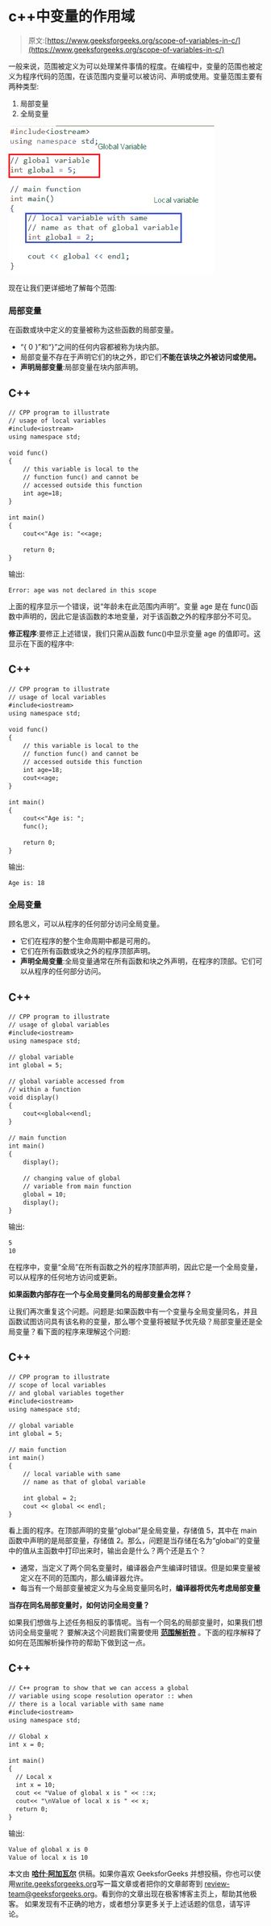# c++中变量的作用域

> 原文:[https://www.geeksforgeeks.org/scope-of-variables-in-c/](https://www.geeksforgeeks.org/scope-of-variables-in-c/)

一般来说，范围被定义为可以处理某件事情的程度。在编程中，变量的范围也被定义为程序代码的范围，在该范围内变量可以被访问、声明或使用。变量范围主要有两种类型:

1.  局部变量
2.  全局变量

![Variable scope in C++](img/9c1f8cfa64ddb3790dc1e1fb94c423a6.png)

现在让我们更详细地了解每个范围:

### 局部变量

在函数或块中定义的变量被称为这些函数的局部变量。

*   “{ 0 }”和“}”之间的任何内容都被称为块内部。
*   局部变量不存在于声明它们的块之外，即它们**不能在该块之外被访问或使用。**
*   **声明局部变量**:局部变量在块内部声明。

## C++

```
// CPP program to illustrate
// usage of local variables
#include<iostream>
using namespace std;

void func()
{  
    // this variable is local to the
    // function func() and cannot be
    // accessed outside this function
    int age=18;   
}

int main()
{
    cout<<"Age is: "<<age;

    return 0;
}
```

输出:

```
Error: age was not declared in this scope
```

上面的程序显示一个错误，说“年龄未在此范围内声明”。变量 age 是在 func()函数中声明的，因此它是该函数的本地变量，对于该函数之外的程序部分不可见。

**修正程序**:要修正上述错误，我们只需从函数 func()中显示变量 age 的值即可。这显示在下面的程序中:

## C++

```
// CPP program to illustrate
// usage of local variables
#include<iostream>
using namespace std;

void func()
{  
    // this variable is local to the
    // function func() and cannot be
    // accessed outside this function
    int age=18;
    cout<<age;
}

int main()
{
    cout<<"Age is: ";
    func();

    return 0;
}
```

输出:

```
Age is: 18
```

### 全局变量

顾名思义，可以从程序的任何部分访问全局变量。

*   它们在程序的整个生命周期中都是可用的。
*   它们在所有函数或块之外的程序顶部声明。
*   **声明全局变量**:全局变量通常在所有函数和块之外声明，在程序的顶部。它们可以从程序的任何部分访问。

## C++

```
// CPP program to illustrate
// usage of global variables
#include<iostream>
using namespace std;

// global variable
int global = 5;

// global variable accessed from
// within a function
void display()
{
    cout<<global<<endl;
}

// main function
int main()
{
    display();

    // changing value of global
    // variable from main function
    global = 10;
    display();
}
```

输出:

```
5
10
```

在程序中，变量“全局”在所有函数之外的程序顶部声明，因此它是一个全局变量，可以从程序的任何地方访问或更新。

**如果函数内部存在一个与全局变量同名的局部变量会怎样？**

让我们再次重复这个问题。问题是:如果函数中有一个变量与全局变量同名，并且函数试图访问具有该名称的变量，那么哪个变量将被赋予优先级？局部变量还是全局变量？看下面的程序来理解这个问题:

## C++

```
// CPP program to illustrate
// scope of local variables
// and global variables together
#include<iostream>
using namespace std;

// global variable
int global = 5;

// main function
int main()
{  
    // local variable with same
    // name as that of global variable

    int global = 2;
    cout << global << endl;
}
```

看上面的程序。在顶部声明的变量“global”是全局变量，存储值 5，其中在 main 函数中声明的是局部变量，存储值 2。那么，问题是当存储在名为“global”的变量中的值从主函数中打印出来时，输出会是什么？两个还是五个？

*   通常，当定义了两个同名变量时，编译器会产生编译时错误。但是如果变量被定义在不同的范围内，那么编译器允许。
*   每当有一个局部变量被定义为与全局变量同名时，**编译器将优先考虑局部变量**

**当存在同名局部变量时，如何访问全局变量？**

如果我们想做与上述任务相反的事情呢。当有一个同名的局部变量时，如果我们想访问全局变量呢？
要解决这个问题我们需要使用 [**范围解析符**](https://www.geeksforgeeks.org/scope-resolution-operator-in-c/) 。下面的程序解释了如何在范围解析操作符的帮助下做到这一点。

## C++

```
// C++ program to show that we can access a global
// variable using scope resolution operator :: when 
// there is a local variable with same name
#include<iostream>
using namespace std;

// Global x 
int x = 0; 

int main()
{
  // Local x   
  int x = 10;
  cout << "Value of global x is " << ::x;
  cout<< "\nValue of local x is " << x; 
  return 0;
}
```

输出:

```
Value of global x is 0
Value of local x is 10
```

本文由 [**哈什·阿加瓦尔**](https://www.facebook.com/harsh.agarwal.16752) 供稿。如果你喜欢 GeeksforGeeks 并想投稿，你也可以使用[write.geeksforgeeks.org](https://write.geeksforgeeks.org)写一篇文章或者把你的文章邮寄到 review-team@geeksforgeeks.org。看到你的文章出现在极客博客主页上，帮助其他极客。
如果发现有不正确的地方，或者想分享更多关于上述话题的信息，请写评论。